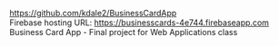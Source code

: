 https://github.com/kdale2/BusinessCardApp <br>
Firebase hosting URL: https://businesscards-4e744.firebaseapp.com <br>
Business Card App - Final project for Web Applications class
